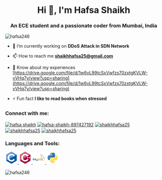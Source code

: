 <h1 align="center">Hi 👋, I'm Hafsa Shaikh</h1>
<h3 align="center">An ECE student and a passionate coder from Mumbai, India</h3>

<p align="left"> <img src="https://komarev.com/ghpvc/?username=hafsa246&label=Profile%20views&color=0e75b6&style=flat" alt="hafsa246" /> </p>

- 🔭 I’m currently working on **DDoS Attack in SDN Network**

- 📫 How to reach me **shaikhhafsa25@gmail.com**

- 📄 Know about my experiences [https://drive.google.com/file/d/1w6vL99tcSxVwfzs70zxtgKVLW-vVHq7y/view?usp=sharing](https://drive.google.com/file/d/1w6vL99tcSxVwfzs70zxtgKVLW-vVHq7y/view?usp=sharing)

- ⚡ Fun fact **I like to read books when stressed**

<h3 align="left">Connect with me:</h3>
<p align="left">
<a href="https://codepen.io/hafsa shaikh" target="blank"><img align="center" src="https://raw.githubusercontent.com/rahuldkjain/github-profile-readme-generator/master/src/images/icons/Social/codepen.svg" alt="hafsa shaikh" height="30" width="40" /></a>
<a href="https://linkedin.com/in/hafsa-shaikh-897427192" target="blank"><img align="center" src="https://raw.githubusercontent.com/rahuldkjain/github-profile-readme-generator/master/src/images/icons/Social/linked-in-alt.svg" alt="hafsa-shaikh-897427192" height="30" width="40" /></a>
<a href="https://www.hackerrank.com/shaikhhafsa25" target="blank"><img align="center" src="https://raw.githubusercontent.com/rahuldkjain/github-profile-readme-generator/master/src/images/icons/Social/hackerrank.svg" alt="shaikhhafsa25" height="30" width="40" /></a>
<a href="https://www.leetcode.com/shaikhhafsa25" target="blank"><img align="center" src="https://raw.githubusercontent.com/rahuldkjain/github-profile-readme-generator/master/src/images/icons/Social/leet-code.svg" alt="shaikhhafsa25" height="30" width="40" /></a>
<a href="https://auth.geeksforgeeks.org/user/shaikhhafsa25" target="blank"><img align="center" src="https://raw.githubusercontent.com/rahuldkjain/github-profile-readme-generator/master/src/images/icons/Social/geeks-for-geeks.svg" alt="shaikhhafsa25" height="30" width="40" /></a>
</p>

<h3 align="left">Languages and Tools:</h3>
<p align="left"> <a href="https://www.cprogramming.com/" target="_blank" rel="noreferrer"> <img src="https://raw.githubusercontent.com/devicons/devicon/master/icons/c/c-original.svg" alt="c" width="40" height="40"/> </a> <a href="https://www.w3schools.com/cpp/" target="_blank" rel="noreferrer"> <img src="https://raw.githubusercontent.com/devicons/devicon/master/icons/cplusplus/cplusplus-original.svg" alt="cplusplus" width="40" height="40"/> </a> <a href="https://www.mysql.com/" target="_blank" rel="noreferrer"> <img src="https://raw.githubusercontent.com/devicons/devicon/master/icons/mysql/mysql-original-wordmark.svg" alt="mysql" width="40" height="40"/> </a> <a href="https://www.python.org" target="_blank" rel="noreferrer"> <img src="https://raw.githubusercontent.com/devicons/devicon/master/icons/python/python-original.svg" alt="python" width="40" height="40"/> </a> </p>

<p><img align="center" src="https://github-readme-stats.vercel.app/api/top-langs?username=hafsa246&show_icons=true&locale=en&layout=compact" alt="hafsa246" /></p>
